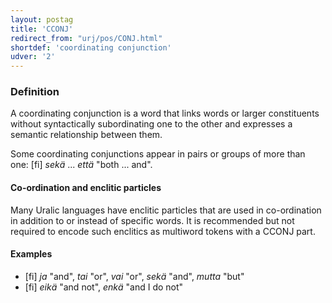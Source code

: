 ```yaml
---
layout: postag
title: 'CCONJ'
redirect_from: "urj/pos/CONJ.html"
shortdef: 'coordinating conjunction'
udver: '2'
---
```


### Definition

A coordinating conjunction is a word that links words or larger constituents
without syntactically subordinating one to the other and expresses a semantic
relationship between them.

Some coordinating conjunctions appear in pairs or groups of more than one:
[fi] _sekä_ ... _että_ "both ... and".

#### Co-ordination and enclitic particles

Many Uralic languages have enclitic particles that are used in co-ordination
in addition to or instead of specific words. It is recommended but not required
to encode such enclitics as multiword tokens with a CCONJ part.

#### Examples

* [fi] _ja_ "and", _tai_ "or", _vai_ "or", _sekä_ "and", _mutta_ "but"
* [fi] _eikä_ "and not", _enkä_ "and I do not"

<!-- Interlanguage links updated Po 11. listopadu 2024, 20:09:21 CET -->
